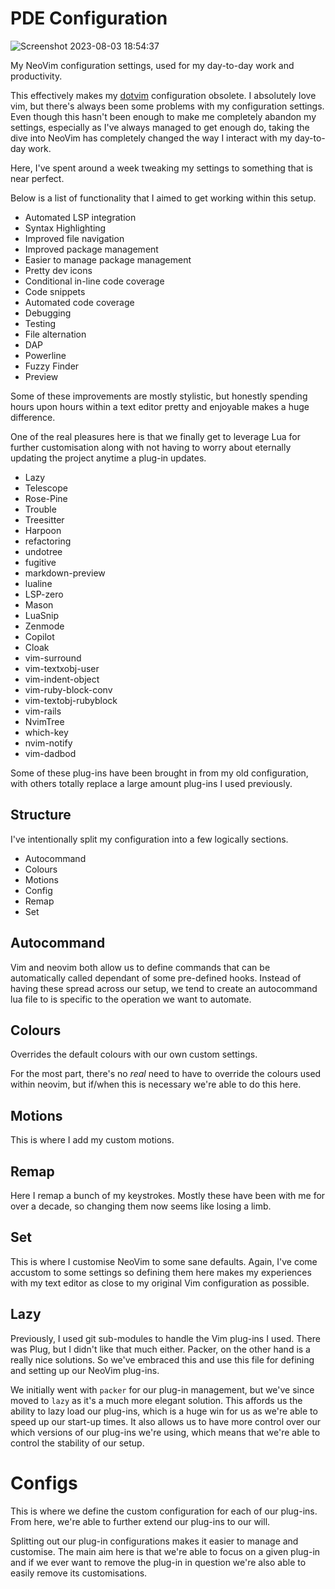 # PDE Configuration

![Screenshot 2023-08-03 18:54:37](https://github.com/baphled/dotnvim/assets/37376/4dbfc542-0f54-4827-b9ac-a0e7bfec7ccf)

My NeoVim configuration settings, used for my day-to-day work and productivity.

This effectively makes my [dotvim](https://github.com/baphled/dotvim)
configuration obsolete. I absolutely love vim, but there's always been some
problems with my configuration settings. Even though this hasn't been enough to
make me completely abandon my settings, especially as I've always managed to get
enough do, taking the dive into NeoVim has completely changed the way I interact
with my day-to-day work.

Here, I've spent around a week tweaking my settings to something that is near
perfect.

Below is a list of functionality that I aimed to get working within this setup.

* Automated LSP integration
* Syntax Highlighting
* Improved file navigation
* Improved package management
* Easier to manage package management
* Pretty dev icons
* Conditional in-line code coverage
* Code snippets
* Automated code coverage
* Debugging
* Testing
* File alternation
* DAP
* Powerline
* Fuzzy Finder
* Preview

Some of these improvements are mostly stylistic, but honestly spending hours
upon hours within a text editor pretty and enjoyable makes a huge difference.

One of the real pleasures here is that we finally get to leverage Lua for
further customisation along with not having to worry about eternally updating
the project anytime a plug-in updates.

* Lazy
* Telescope
* Rose-Pine
* Trouble
* Treesitter
* Harpoon
* refactoring
* undotree
* fugitive
* markdown-preview
* lualine
* LSP-zero
* Mason
* LuaSnip
* Zenmode
* Copilot
* Cloak
* vim-surround
* vim-textxobj-user
* vim-indent-object
* vim-ruby-block-conv
* vim-textobj-rubyblock
* vim-rails
* NvimTree
* which-key
* nvim-notify
* vim-dadbod

Some of these plug-ins have been brought in from my old configuration, with
others totally replace a large amount plug-ins I used previously.

## Structure

I've intentionally split my configuration into a few logically sections.

* Autocommand
* Colours
* Motions
* Config
* Remap
* Set

## Autocommand

Vim and neovim both allow us to define commands that can be automatically called
dependant of some pre-defined hooks. Instead of having these spread across our
setup, we tend to create an autocommand lua file to is specific to the operation
we want to automate.

## Colours

Overrides the default colours with our own custom settings.

For the most part, there's no _real_ need to have to override the colours used
within neovim, but if/when this is necessary we're able to do this here.

## Motions

This is where I add my custom motions.

## Remap

Here I remap a bunch of my keystrokes. Mostly these have been with me for over
a decade, so changing them now seems like losing a limb.

## Set

This is where I customise NeoVim to some sane defaults. Again, I've come
accustom to some settings so defining them here makes my experiences with my
text editor as close to my original Vim configuration as possible.

## Lazy

Previously, I used git sub-modules to handle the Vim plug-ins I used. There was
Plug, but I didn't like that much either. Packer, on the other hand is a really
nice solutions. So we've embraced this and use this file for defining and
setting up our NeoVim plug-ins.

We initially went with `packer` for our plug-in management, but we've since
moved to `lazy` as it's a much more elegant solution. This affords us the
ability to lazy load our plug-ins, which is a huge win for us as we're able to
speed up our start-up times. It also allows us to have more control over our
which versions of our plug-ins we're using, which means that we're able to
control the stability of our setup.

# Configs

This is where we define the custom configuration for each of our plug-ins. From
here, we're able to further extend our plug-ins to our will.

Splitting out our plug-in configurations makes it easier to manage and
customise. The main aim here is that we're able to focus on a given plug-in and
if we ever want to remove the plug-in in question we're also able to easily
remove its customisations.
